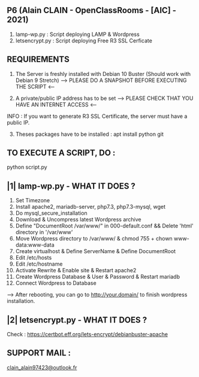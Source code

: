 ## P6 (Alain CLAIN - OpenClassRooms - [AIC] - 2021) ##

1) lamp-wp.py : Script deploying LAMP & Wordpress
2) letsencrypt.py : Script deploying Free R3 SSL Cerficate

## REQUIREMENTS ##

1) The Server is freshly installed with Debian 10 Buster (Should work with Debian 9 Stretch)
--> PLEASE DO A SNAPSHOT BEFORE EXECUTING THE SCRIPT <--

2) A private/public IP address has to be set
--> PLEASE CHECK THAT YOU HAVE AN INTERNET ACCESS <--

INFO : If you want to generate R3 SSL Certificate, the server must have a public IP. 

3) Theses packages have to be installed :
apt install python git

## TO EXECUTE A SCRIPT, DO :

python script.py

## |1| lamp-wp.py - WHAT IT DOES ? ##

1) Set Timezone
2) Install apache2, mariadb-server, php7.3, php7.3-mysql, wget
3) Do mysql_secure_installation
4) Download & Uncompress latest Wordpress archive
5) Define "DocumentRoot /var/www/" in 000-default.conf && Delete 'html' directory in '/var/www'
6) Move Wordpress directory to /var/www/ & chmod 755 + chown www-data:www-data
7) Create virtualhost & Define ServerName & Define DocumentRoot
8) Edit /etc/hosts
9) Edit /etc/hostname
10) Activate Rewrite & Enable site & Restart apache2
11) Create Wordpress Database & User & Password & Restart mariadb
12) Connect Wordpress to Database

--> After rebooting, you can go to http://your.domain/ to finish wordpress installation.

## |2| letsencrypt.py - WHAT IT DOES ? ##

Check : https://certbot.eff.org/lets-encrypt/debianbuster-apache

## SUPPORT MAIL :
clain_alain97423@outlook.fr
